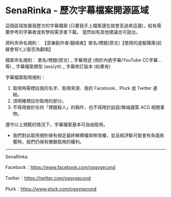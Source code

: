 # SenaRinka - 歷次字幕檔案開源區域

這個區域放置我歷次的字幕檔案 (只要我手上檔案還在就會丟過來這邊)，給有需要參考的字幕者或有學術需求者下載。
當然如有其他建議也可提出。

資料夾命名規則：
【音樂創作者/翻唱者】歌名/標題(原文)【使用的虛擬聲庫(前綴會有V_)/是否為翻唱】

檔案命名規則：
歌名/標題(原文) _ 字幕用途 (用於內嵌字幕/YouTube CC字幕...等) _ 字幕檔案類型 (ass/ytt) _ 字幕修訂版本 (如果有)


字幕檔案取用規則：
1. 取用時需標註我的名字、取用來源、我的 Facebook、Plurk 或 Twitter 連結。
2. 須明確標註你取用的部分。
3. 不得用做於任何「標題殺人」的稿件，也不得用於詆毀/無端謾罵 ACG 相關事物。

遵守以上規範的情況下，字幕檔案基本可自由取用。
* 我們對此取用規則保有規定最終解釋權與修改權，並且經評斷可能會有負面影響時，我們仍保有撤銷取用的權利。

---
SenaRinka

Facebook：https://www.facebook.com/oggysecond

Twitter：https://twitter.com/oggysecond

Plurk：https://www.plurk.com/oggysecond